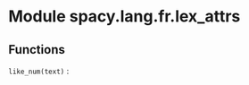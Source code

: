 Module spacy.lang.fr.lex_attrs
==============================

Functions
---------

    
`like_num(text)`
:
